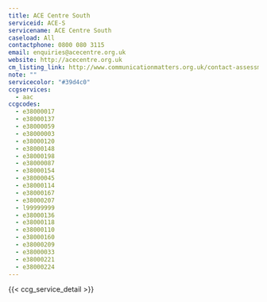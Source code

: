 ```yaml
---
title: ACE Centre South
serviceid: ACE-S
servicename: ACE Centre South
caseload: All
contactphone: 0800 080 3115
email: enquiries@acecentre.org.uk 
website: http://acecentre.org.uk 
cm_listing_link: http://www.communicationmatters.org.uk/contact-assessment-service/ace-centre-oxford
note: ""
servicecolor: "#39d4c0"
ccgservices:
  - aac
ccgcodes:
  - e38000017
  - e38000137
  - e38000059
  - e38000003
  - e38000120
  - e38000148
  - e38000198
  - e38000087
  - e38000154
  - e38000045
  - e38000114
  - e38000167
  - e38000207
  - l99999999
  - e38000136
  - e38000118
  - e38000110
  - e38000160
  - e38000209
  - e38000033
  - e38000221
  - e38000224
---
```


{{< ccg_service_detail >}}
